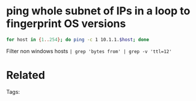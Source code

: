 # ping whole subnet of IPs in a loop to fingerprint OS versions
```bash
for host in {1..254}; do ping -c 1 10.1.1.$host; done
```
Filter non windows hosts `| grep 'bytes from' | grep -v 'ttl=12'`

# Related


Tags:

    
